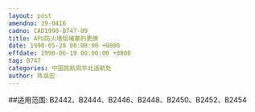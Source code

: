 ```yaml
---
layout: post
amendno: 39-0416
cadno: CAD1990-B747-09
title: APU防火墙铝堵塞的更换
date: 1990-05-28 00:00:00 +0800
effdate: 1990-06-19 00:00:00 +0800
tag: B747
categories: 中国民航局华北适航处
author: 陈岳宏
---
```


##适用范围:
B2442、B2444、B2446、B2448、B2450、B2452、B2454

